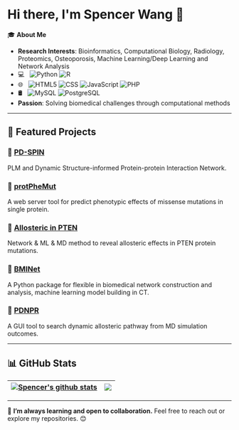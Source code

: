 # Hi there, I'm Spencer Wang 👋

🎓 **About Me**  
- **Research Interests**: Bioinformatics, Computational Biology, Radiology, Proteomics, Osteoporosis, Machine Learning/Deep Learning and Network Analysis  
- 💻 &nbsp;
  ![Python](https://img.shields.io/badge/-Python-333333?style=flat&logo=python)
  ![R](https://img.shields.io/badge/-R-333333?style=flat&logo=R&logoColor=276DC3)
- 🌐 &nbsp;
  ![HTML5](https://img.shields.io/badge/-HTML5-333333?style=flat&logo=HTML5)
  ![CSS](https://img.shields.io/badge/-CSS-333333?style=flat&logo=CSS3&logoColor=1572B6)
  ![JavaScript](https://img.shields.io/badge/-JavaScript-333333?style=flat&logo=javascript)
  ![PHP](https://img.shields.io/badge/-PHP-333333?style=flat&logo=PHP)
- 🛢 &nbsp;
  ![MySQL](https://img.shields.io/badge/-MySQL-333333?style=flat&logo=mysql)
  ![PostgreSQL](https://img.shields.io/badge/-PostgreSQL-333333?style=flat&logo=PostgreSQL)
- **Passion**: Solving biomedical challenges through computational methods  

---

## 📂 Featured Projects
### 🌟 [PD-SPIN](https://github.com/Spencer-JRWang/PD-SPIN)
PLM and Dynamic Structure-informed Protein-protein Interaction Network.

### 🌟 [protPheMut](https://github.com/Spencer-JRWang/protPheMut)
A web server tool for predict phenotypic effects of missense mutations in single protein.

### 🌟 [Allosteric in PTEN](https://github.com/Spencer-JRWang/PTEN_Mutation)
Network & ML & MD method to reveal allosteric effects in PTEN protein mutations.

### 🌟 [BMINet](https://github.com/Spencer-JRWang/BMINet)
A Python package for flexible in biomedical network construction and analysis, machine learning model building in CT.

### 🌟 [PDNPR](https://github.com/Spencer-JRWang/PDNPR)
A GUI tool to search dynamic allosteric pathway from MD simulation outcomes.

---

## 📊 GitHub Stats

| <a href="https://github.com/Spencer-JRWang"><img align="center" src="https://github-readme-stats.vercel.app/api?username=Spencer-JRWang&show_icons=true&include_all_commits=true&theme=buefy&hide_border=true" alt="Spencer's github stats" /></a> | <a href="https://github.com/Spencer-JRWang"><img align="center" src="https://github-readme-stats.vercel.app/api/top-langs/?username=Spencer-JRWang&layout=compact&theme=buefy&hide_border=true" /></a> |
| ------------- | ------------- |

---

🌱 **I’m always learning and open to collaboration.** Feel free to reach out or explore my repositories. 😊
